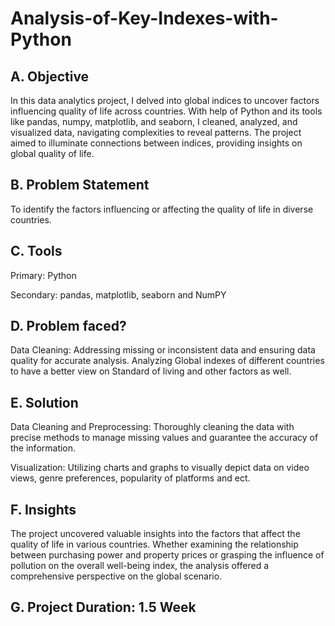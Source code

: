 # Analysis-of-Key-Indexes-with-Python
## A. Objective
In this data analytics project, I delved into global indices to uncover factors influencing quality of life across countries. With help of Python and its tools like pandas, numpy, matplotlib, and seaborn, I cleaned, analyzed, and visualized data, navigating complexities to reveal patterns. The project aimed to illuminate connections between indices, providing insights on global quality of life.

## B. Problem Statement
To identify the factors influencing or affecting the quality of life in diverse countries.

## C. Tools
Primary: Python 

Secondary: pandas, matplotlib, seaborn and NumPY

## D. Problem faced?
Data Cleaning: Addressing missing or inconsistent data and ensuring data quality for accurate analysis. Analyzing Global indexes of different countries to have a better view on Standard of living and other factors as well. 

## E. Solution
Data Cleaning and Preprocessing: Thoroughly cleaning the data with precise methods to manage missing values and guarantee the accuracy of the information.

Visualization: Utilizing charts and graphs to visually depict data on video views, genre preferences, popularity of platforms and ect.

## F. Insights
The project uncovered valuable insights into the factors that affect the quality of life in various countries. Whether examining the relationship between purchasing power and property prices or grasping the influence of pollution on the overall well-being index, the analysis offered a comprehensive perspective on the global scenario.

## G. Project Duration: 1.5 Week
